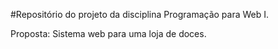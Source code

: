 #Repositório do projeto da disciplina Programação para Web I.

Proposta:
Sistema web para uma loja de doces.
